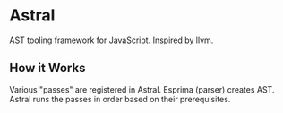 # Astral

AST tooling framework for JavaScript.
Inspired by llvm.

## How it Works

Various "passes" are registered in Astral.
Esprima (parser) creates AST.
Astral runs the passes in order based on their prerequisites.

